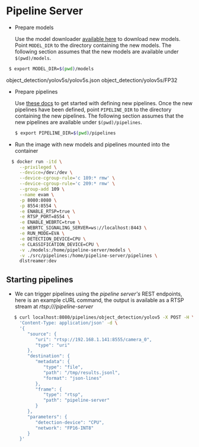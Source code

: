   # Pipeline Server
  
  * Prepare models

      Use the model downloader [available here](https://github.com/dlstreamer/pipeline-server/tree/main/tools/model_downloader) to download new models. Point `MODEL_DIR` to the directory containing the new models. The following section assumes that the new models are available under `$(pwd)/models`.
   ```bash
    $ export MODEL_DIR=$(pwd)/models
   ```
object_detection/yolov5s/yolov5s.json
object_detection/yolov5s/FP32

 * Prepare pipelines

     Use [these docs](https://github.com/dlstreamer/pipeline-server/blob/main/docs/defining_pipelines.md) to get started with defining new pipelines. Once the new pipelines have been defined, point `PIPELINE_DIR` to the directory containing the new pipelines. The following section assumes that the new pipelines are available under `$(pwd)/pipelines`.
    ```bash
    $ export PIPELINE_DIR=$(pwd)/pipelines
   ```
 
 * Run the image with new models and pipelines mounted into the container
 ```bash
   $ docker run -itd \
      --privileged \
      --device=/dev:/dev \
      --device-cgroup-rule='c 189:* rmw' \
      --device-cgroup-rule='c 209:* rmw' \
      --group-add 109 \
      --name evam \
      -p 8080:8080 \
      -p 8554:8554 \
      -e ENABLE_RTSP=true \
      -e RTSP_PORT=8554 \
      -e ENABLE_WEBRTC=true \
      -e WEBRTC_SIGNALING_SERVER=ws://localhost:8443 \
      -e RUN_MODE=EVA \
      -e DETECTION_DEVICE=CPU \
      -e CLASSIFICATION_DEVICE=CPU \
      -v ./models:/home/pipeline-server/models \
      -v ./src/pipelines:/home/pipeline-server/pipelines \
      dlstreamer:dev
 ```
## Starting pipelines
 * We can trigger pipelines using the *pipeline server's* REST endpoints, here is an example cURL command, the output is available as a RTSP stream at *rtsp://<host ip>/pipeline-server*
 ```bash
    $ curl localhost:8080/pipelines/object_detection/yolov5 -X POST -H \
      'Content-Type: application/json' -d \
      '{
         "source": {
            "uri": "rtsp://192.168.1.141:8555/camera_0",
            "type": "uri"
         },
         "destination": {
            "metadata": {
               "type": "file",
               "path": "/tmp/results.jsonl",
               "format": "json-lines"
            },
            "frame": {
               "type": "rtsp",
               "path": "pipeline-server"
            }
         },
         "parameters": {
            "detection-device": "CPU",
            "network": "FP16-INT8"
         }
      }'
 ```